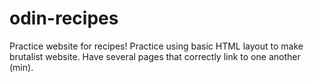 # odin-recipes
Practice website for recipes!
Practice using basic HTML layout to make brutalist website. 
Have several pages that correctly link to one another (min).
